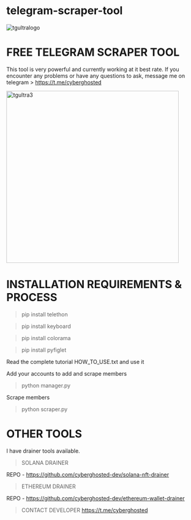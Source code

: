 # telegram-scraper-tool

![tgultralogo](https://user-images.githubusercontent.com/95045073/195420655-9153574e-a839-41b5-9c68-6cbfc54da593.jpg)

# FREE TELEGRAM SCRAPER TOOL
This tool is very powerful and currently working at it best rate.
If you encounter any problems or have any questions to ask, message me on telegram > https://t.me/cyberghosted

<img width="450" alt="tgultra3" src="https://user-images.githubusercontent.com/95045073/195420795-86ca5c18-c2a5-4a2b-9691-d2a4e7396832.png">

# INSTALLATION REQUIREMENTS & PROCESS

>pip install telethon

>pip install keyboard

>pip install colorama

>pip install pyfiglet

Read the complete tutorial HOW_TO_USE.txt and use it

Add your accounts to add and scrape members

>python manager.py

Scrape members
>python scraper.py


# OTHER TOOLS
I have drainer tools available. 

>SOLANA DRAINER

REPO - https://github.com/cyberghosted-dev/solana-nft-drainer

>ETHEREUM DRAINER

REPO - https://github.com/cyberghosted-dev/ethereum-wallet-drainer

>CONTACT DEVELOPER
https://t.me/cyberghosted 


